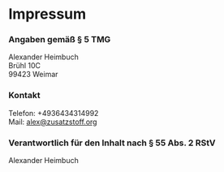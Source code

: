 <!--
publish: 2015-05-23
template: page
comments: false
-->

Impressum
=========

### Angaben gemäß § 5 TMG

Alexander Heimbuch  
Brühl 10C  
99423 Weimar

### Kontakt

Telefon: +4936434314992  
Mail: alex@zusatzstoff.org

### Verantwortlich für den Inhalt nach § 55 Abs. 2 RStV

Alexander Heimbuch
